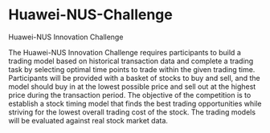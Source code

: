 # Huawei-NUS-Challenge
Huawei-NUS Innovation Challenge

The Huawei-NUS Innovation Challenge requires participants to build a trading model based on historical transaction data and complete a trading task by selecting optimal time points to trade within the given trading time. Participants will be provided with a basket of stocks to buy and sell, and the model should buy in at the lowest possible price and sell out at the highest price during the transaction period. The objective of the competition is to establish a stock timing model that finds the best trading opportunities while striving for the lowest overall trading cost of the stock. The trading models will be evaluated against real stock market data.
